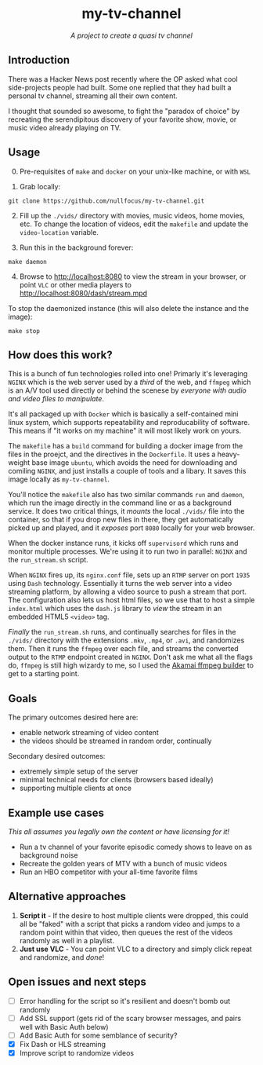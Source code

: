 <h1 align="center">
  my-tv-channel

</h1>

<p align="center">
  <i align="center">A project to create a quasi tv channel</i>
</p>

## Introduction

There was a Hacker News post recently where the OP asked what cool side-projects people had built. Some one replied that they had built a personal tv channel, streaming all their own content. 

I thought that sounded so awesome, to fight the "paradox of choice" by recreating the serendipitous discovery of your favorite show, movie, or music video already playing on TV.

## Usage

0. Pre-requisites of `make` and `docker` on your unix-like machine, or with `WSL`

1. Grab locally: 
```
git clone https://github.com/nullfocus/my-tv-channel.git
```

2. Fill up the `./vids/` directory with movies, music videos, home movies, etc. To change the location of videos, edit the `makefile` and update the `video-location` variable.  

3. Run this in the background forever:

```
make daemon
```

4. Browse to [http://localhost:8080](http://localhost:8080) to view the stream in your browser, or point `VLC` or other media players to [http://localhost:8080/dash/stream.mpd](http://localhost:8080/dash/stream.mpd)


To stop the daemonized instance (this will also delete the instance and the image):

``` 
make stop 
```

## How does this work?

This is a bunch of fun technologies rolled into one! Primarly it's leveraging `NGINX` which is the web server used by a _third_ of the web, and `ffmpeg` which is an A/V tool used directly or behind the scenese by _everyone with audio and video files to manipulate_.

It's all packaged up with `Docker` which is basically a self-contained mini linux system, which supports repeatability and reproducability of software. This means if "it works on my machine" it will most likely work on yours.

The `makefile` has a `build` command for building a docker image from the files in the proejct, and the directives in the `Dockerfile`. It uses a heavy-weight base image `ubuntu`, which avoids the need for downloading and comiling `NGINX`, and just installs a couple of tools and a libary. It saves this image locally as `my-tv-channel`. 

You'll notice the `makefile` also has two similar commands `run` and `daemon`, which run the image directly in the command line or as a background service. It does two critical things, it _mounts_ the local `./vids/` file into the container, so that if you drop new files in there, they get automatically picked up and played, and it _exposes_ port `8080` locally for your web browser.

When the docker instance runs, it kicks off `supervisord` which runs and monitor multiple processes. We're using it to run two in parallel: `NGINX` and the `run_stream.sh` script. 

When `NGINX` fires up, its `nginx.conf` file, sets up an `RTMP` server on port `1935` using `Dash` technology. Essentially it turns the web server into a video streaming platform, by allowing a video source to push a stream that port. The configuration also lets us host html files, so we use that to host a simple `index.html` which uses the `dash.js` library to _view_ the stream in an embedded HTML5 `<video>` tag.

_Finally_ the `run_stream.sh` runs, and continually searches for files in the `./vids/` directory with the extensions `.mkv`, `.mp4`, or `.avi`, and randomizes them. Then it runs the `ffmpeg` over each file, and streams the converted output to the `RTMP` endpoint created in `NGINX`. Don't ask me what all the flags do, `ffmpeg` is still high wizardy to me, so I used the [Akamai ffmpeg builder](https://moctodemo.akamaized.net/tools/ffbuilder/) to get to a starting point.

## Goals

The primary outcomes desired here are:

- enable network streaming of video content
- the videos should be streamed in random order, continually

Secondary desired outcomes:

- extremely simple setup of the server
- minimal technical needs for clients (browsers based ideally)
- supporting multiple clients at once


## Example use cases

_This all assumes you legally own the content or have licensing for it!_

- Run a tv channel of your favorite episodic comedy shows to leave on as background noise
- Recreate the golden years of MTV with a bunch of music videos
- Run an HBO competitor with your all-time favorite films


## Alternative approaches

1. **Script it** - If the desire to host multiple clients were dropped, this could all be "faked" with a script that picks a random video and jumps to a random point within that video, then queues the rest of the videos randomly as well in a playlist.
2. **Just use VLC** - You can point VLC to a directory and simply click repeat and randomize, and _done_!

## Open issues and next steps

- [ ] Error handling for the script so it's resilient and doesn't bomb out randomly
- [ ] Add SSL support (gets rid of the scary browser messages, and pairs well with Basic Auth below)
- [ ] Add Basic Auth for some semblance of security?
- [x] Fix Dash or HLS streaming
- [x] Improve script to randomize videos

